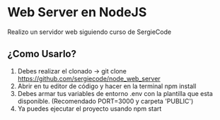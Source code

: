 # Web Server en NodeJS

Realizo un servidor web siguiendo curso de SergieCode

## ¿Como Usarlo?

1. Debes realizar el clonado -> git clone
https://github.com/sergiecode/node_web_server
2. Abrir en tu editor de código y hacer en la terminal npm install
3. Debes armar tus variables de entorno .env con la plantilla que esta disponible. (Recomendado PORT=3000 y carpeta 'PUBLIC')
4. Ya puedes ejecutar el proyecto usando npm start
